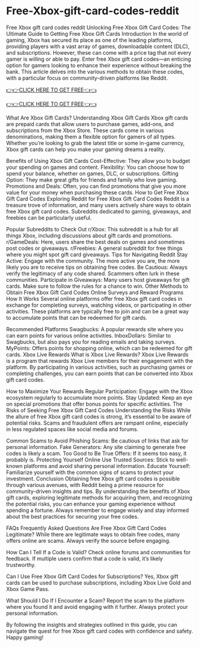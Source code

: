 # Free-Xbox-gift-card-codes-reddit
Free Xbox gift card codes reddit
Unlocking Free Xbox Gift Card Codes: The Ultimate Guide to Getting Free Xbox Gift Cards
Introduction
In the world of gaming, Xbox has secured its place as one of the leading platforms, providing players with a vast array of games, downloadable content (DLC), and subscriptions. However, these can come with a price tag that not every gamer is willing or able to pay. Enter free Xbox gift card codes—an enticing option for gamers looking to enhance their experience without breaking the bank. This article delves into the various methods to obtain these codes, with a particular focus on community-driven platforms like Reddit.

[👉👉CLICK HERE TO GET FREE👈👈](https://tinyurl.com/24jbject)

[👉👉CLICK HERE TO GET FREE👈👈](https://tinyurl.com/24jbject)


What Are Xbox Gift Cards?
 Understanding Xbox Gift Cards
Xbox gift cards are prepaid cards that allow users to purchase games, add-ons, and subscriptions from the Xbox Store. These cards come in various denominations, making them a flexible option for gamers of all types. Whether you’re looking to grab the latest title or some in-game currency, Xbox gift cards can help you make your gaming dreams a reality.

Benefits of Using Xbox Gift Cards
Cost-Effective: They allow you to budget your spending on games and content.
Flexibility: You can choose how to spend your balance, whether on games, DLC, or subscriptions.
Gifting Option: They make great gifts for friends and family who love gaming.
Promotions and Deals: Often, you can find promotions that give you more value for your money when purchasing these cards.
How to Get Free Xbox Gift Card Codes
Exploring Reddit for Free Xbox Gift Card Codes
Reddit is a treasure trove of information, and many users actively share ways to obtain free Xbox gift card codes. Subreddits dedicated to gaming, giveaways, and freebies can be particularly useful.

Popular Subreddits to Check Out
r/Xbox: This subreddit is a hub for all things Xbox, including discussions about gift cards and promotions.
r/GameDeals: Here, users share the best deals on games and sometimes post codes or giveaways.
r/Freebies: A general subreddit for free things where you might spot gift card giveaways.
Tips for Navigating Reddit
Stay Active: Engage with the community. The more active you are, the more likely you are to receive tips on obtaining free codes.
Be Cautious: Always verify the legitimacy of any code shared. Scammers often lurk in these communities.
Participate in Giveaways: Many users host giveaways for gift cards. Make sure to follow the rules for a chance to win.
Other Methods to Obtain Free Xbox Gift Card Codes
Online Surveys and Reward Programs
How It Works
Several online platforms offer free Xbox gift card codes in exchange for completing surveys, watching videos, or participating in other activities. These platforms are typically free to join and can be a great way to accumulate points that can be redeemed for gift cards.

Recommended Platforms
Swagbucks: A popular rewards site where you can earn points for various online activities.
InboxDollars: Similar to Swagbucks, but also pays you for reading emails and taking surveys.
MyPoints: Offers points for shopping online, which can be redeemed for gift cards.
Xbox Live Rewards
What is Xbox Live Rewards?
Xbox Live Rewards is a program that rewards Xbox Live members for their engagement with the platform. By participating in various activities, such as purchasing games or completing challenges, you can earn points that can be converted into Xbox gift card codes.

How to Maximize Your Rewards
Regular Participation: Engage with the Xbox ecosystem regularly to accumulate more points.
Stay Updated: Keep an eye on special promotions that offer bonus points for specific activities.
The Risks of Seeking Free Xbox Gift Card Codes
Understanding the Risks
While the allure of free Xbox gift card codes is strong, it’s essential to be aware of potential risks. Scams and fraudulent offers are rampant online, especially in less regulated spaces like social media and forums.

Common Scams to Avoid
Phishing Scams: Be cautious of links that ask for personal information.
Fake Generators: Any site claiming to generate free codes is likely a scam.
Too Good to Be True Offers: If it seems too easy, it probably is.
Protecting Yourself Online
Use Trusted Sources: Stick to well-known platforms and avoid sharing personal information.
Educate Yourself: Familiarize yourself with the common signs of scams to protect your investment.
Conclusion
Obtaining free Xbox gift card codes is possible through various avenues, with Reddit being a prime resource for community-driven insights and tips. By understanding the benefits of Xbox gift cards, exploring legitimate methods for acquiring them, and recognizing the potential risks, you can enhance your gaming experience without spending a fortune. Always remember to engage wisely and stay informed about the best practices for securing your free codes.

FAQs
 Frequently Asked Questions
Are Free Xbox Gift Card Codes Legitimate?
While there are legitimate ways to obtain free codes, many offers online are scams. Always verify the source before engaging.

How Can I Tell If a Code is Valid?
Check online forums and communities for feedback. If multiple users confirm that a code is valid, it’s likely trustworthy.

Can I Use Free Xbox Gift Card Codes for Subscriptions?
Yes, Xbox gift cards can be used to purchase subscriptions, including Xbox Live Gold and Xbox Game Pass.

What Should I Do If I Encounter a Scam?
Report the scam to the platform where you found it and avoid engaging with it further. Always protect your personal information.

By following the insights and strategies outlined in this guide, you can navigate the quest for free Xbox gift card codes with confidence and safety. Happy gaming!
